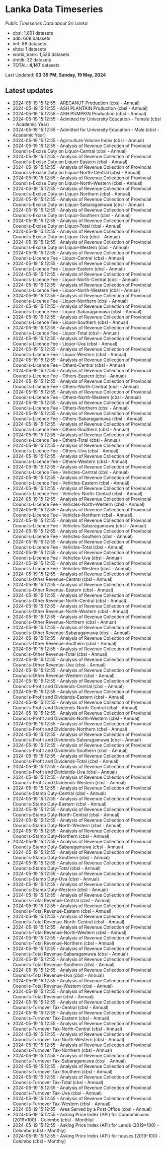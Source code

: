 # Lanka Data Timeseries
*Public Timeseries Data about Sri Lanka*

* cbsl: 1,891 datasets
* adb: 609 datasets
* imf: 88 datasets
* sltda: 1 datasets
* world_bank: 1,526 datasets
* dmtlk: 32 datasets
* TOTAL: **4,147** datasets

Last Updated: **03:35 PM, Sunday, 19 May, 2024**

## Latest updates

* 2024-05-19 15:12:55 - ARECANUT Production (cbsl - Annual)
* 2024-05-19 15:12:55 - ASH PLANTAIN Production (cbsl - Annual)
* 2024-05-19 15:12:55 - ASH PUMPKIN Production (cbsl - Annual)
* 2024-05-19 15:12:55 - Admitted for University Education - Female (cbsl - Academic Year)
* 2024-05-19 15:12:55 - Admitted for University Education - Male (cbsl - Academic Year)
* 2024-05-19 15:12:55 - Agriculture Volume Index (cbsl - Annual)
* 2024-05-19 15:12:55 - Analysis of Revenue Collection of Provincial Councils-Excise Duty on Liquor-Central (cbsl - Annual)
* 2024-05-19 15:12:55 - Analysis of Revenue Collection of Provincial Councils-Excise Duty on Liquor-Eastern (cbsl - Annual)
* 2024-05-19 15:12:55 - Analysis of Revenue Collection of Provincial Councils-Excise Duty on Liquor-North-Central (cbsl - Annual)
* 2024-05-19 15:12:55 - Analysis of Revenue Collection of Provincial Councils-Excise Duty on Liquor-North-Western (cbsl - Annual)
* 2024-05-19 15:12:55 - Analysis of Revenue Collection of Provincial Councils-Excise Duty on Liquor-Northern (cbsl - Annual)
* 2024-05-19 15:12:55 - Analysis of Revenue Collection of Provincial Councils-Excise Duty on Liquor-Sabaragamuwa (cbsl - Annual)
* 2024-05-19 15:12:55 - Analysis of Revenue Collection of Provincial Councils-Excise Duty on Liquor-Southern (cbsl - Annual)
* 2024-05-19 15:12:55 - Analysis of Revenue Collection of Provincial Councils-Excise Duty on Liquor-Total (cbsl - Annual)
* 2024-05-19 15:12:55 - Analysis of Revenue Collection of Provincial Councils-Excise Duty on Liquor-Uva (cbsl - Annual)
* 2024-05-19 15:12:55 - Analysis of Revenue Collection of Provincial Councils-Excise Duty on Liquor-Western (cbsl - Annual)
* 2024-05-19 15:12:55 - Analysis of Revenue Collection of Provincial Councils-Licence Fee - Liquor-Central (cbsl - Annual)
* 2024-05-19 15:12:55 - Analysis of Revenue Collection of Provincial Councils-Licence Fee - Liquor-Eastern (cbsl - Annual)
* 2024-05-19 15:12:55 - Analysis of Revenue Collection of Provincial Councils-Licence Fee - Liquor-North-Central (cbsl - Annual)
* 2024-05-19 15:12:55 - Analysis of Revenue Collection of Provincial Councils-Licence Fee - Liquor-North-Western (cbsl - Annual)
* 2024-05-19 15:12:55 - Analysis of Revenue Collection of Provincial Councils-Licence Fee - Liquor-Northern (cbsl - Annual)
* 2024-05-19 15:12:55 - Analysis of Revenue Collection of Provincial Councils-Licence Fee - Liquor-Sabaragamuwa (cbsl - Annual)
* 2024-05-19 15:12:55 - Analysis of Revenue Collection of Provincial Councils-Licence Fee - Liquor-Southern (cbsl - Annual)
* 2024-05-19 15:12:55 - Analysis of Revenue Collection of Provincial Councils-Licence Fee - Liquor-Total (cbsl - Annual)
* 2024-05-19 15:12:55 - Analysis of Revenue Collection of Provincial Councils-Licence Fee - Liquor-Uva (cbsl - Annual)
* 2024-05-19 15:12:55 - Analysis of Revenue Collection of Provincial Councils-Licence Fee - Liquor-Western (cbsl - Annual)
* 2024-05-19 15:12:55 - Analysis of Revenue Collection of Provincial Councils-Licence Fee - Others-Central (cbsl - Annual)
* 2024-05-19 15:12:55 - Analysis of Revenue Collection of Provincial Councils-Licence Fee - Others-Eastern (cbsl - Annual)
* 2024-05-19 15:12:55 - Analysis of Revenue Collection of Provincial Councils-Licence Fee - Others-North-Central (cbsl - Annual)
* 2024-05-19 15:12:55 - Analysis of Revenue Collection of Provincial Councils-Licence Fee - Others-North-Western (cbsl - Annual)
* 2024-05-19 15:12:55 - Analysis of Revenue Collection of Provincial Councils-Licence Fee - Others-Northern (cbsl - Annual)
* 2024-05-19 15:12:55 - Analysis of Revenue Collection of Provincial Councils-Licence Fee - Others-Sabaragamuwa (cbsl - Annual)
* 2024-05-19 15:12:55 - Analysis of Revenue Collection of Provincial Councils-Licence Fee - Others-Southern (cbsl - Annual)
* 2024-05-19 15:12:55 - Analysis of Revenue Collection of Provincial Councils-Licence Fee - Others-Total (cbsl - Annual)
* 2024-05-19 15:12:55 - Analysis of Revenue Collection of Provincial Councils-Licence Fee - Others-Uva (cbsl - Annual)
* 2024-05-19 15:12:55 - Analysis of Revenue Collection of Provincial Councils-Licence Fee - Others-Western (cbsl - Annual)
* 2024-05-19 15:12:55 - Analysis of Revenue Collection of Provincial Councils-Licence Fee - Vehicles-Central (cbsl - Annual)
* 2024-05-19 15:12:55 - Analysis of Revenue Collection of Provincial Councils-Licence Fee - Vehicles-Eastern (cbsl - Annual)
* 2024-05-19 15:12:55 - Analysis of Revenue Collection of Provincial Councils-Licence Fee - Vehicles-North-Central (cbsl - Annual)
* 2024-05-19 15:12:55 - Analysis of Revenue Collection of Provincial Councils-Licence Fee - Vehicles-North-Western (cbsl - Annual)
* 2024-05-19 15:12:55 - Analysis of Revenue Collection of Provincial Councils-Licence Fee - Vehicles-Northern (cbsl - Annual)
* 2024-05-19 15:12:55 - Analysis of Revenue Collection of Provincial Councils-Licence Fee - Vehicles-Sabaragamuwa (cbsl - Annual)
* 2024-05-19 15:12:55 - Analysis of Revenue Collection of Provincial Councils-Licence Fee - Vehicles-Southern (cbsl - Annual)
* 2024-05-19 15:12:55 - Analysis of Revenue Collection of Provincial Councils-Licence Fee - Vehicles-Total (cbsl - Annual)
* 2024-05-19 15:12:55 - Analysis of Revenue Collection of Provincial Councils-Licence Fee - Vehicles-Uva (cbsl - Annual)
* 2024-05-19 15:12:55 - Analysis of Revenue Collection of Provincial Councils-Licence Fee - Vehicles-Western (cbsl - Annual)
* 2024-05-19 15:12:55 - Analysis of Revenue Collection of Provincial Councils-Other Revenue-Central (cbsl - Annual)
* 2024-05-19 15:12:55 - Analysis of Revenue Collection of Provincial Councils-Other Revenue-Eastern (cbsl - Annual)
* 2024-05-19 15:12:55 - Analysis of Revenue Collection of Provincial Councils-Other Revenue-North-Central (cbsl - Annual)
* 2024-05-19 15:12:55 - Analysis of Revenue Collection of Provincial Councils-Other Revenue-North-Western (cbsl - Annual)
* 2024-05-19 15:12:55 - Analysis of Revenue Collection of Provincial Councils-Other Revenue-Northern (cbsl - Annual)
* 2024-05-19 15:12:55 - Analysis of Revenue Collection of Provincial Councils-Other Revenue-Sabaragamuwa (cbsl - Annual)
* 2024-05-19 15:12:55 - Analysis of Revenue Collection of Provincial Councils-Other Revenue-Southern (cbsl - Annual)
* 2024-05-19 15:12:55 - Analysis of Revenue Collection of Provincial Councils-Other Revenue-Total (cbsl - Annual)
* 2024-05-19 15:12:55 - Analysis of Revenue Collection of Provincial Councils-Other Revenue-Uva (cbsl - Annual)
* 2024-05-19 15:12:55 - Analysis of Revenue Collection of Provincial Councils-Other Revenue-Western (cbsl - Annual)
* 2024-05-19 15:12:55 - Analysis of Revenue Collection of Provincial Councils-Profit and Dividends-Central (cbsl - Annual)
* 2024-05-19 15:12:55 - Analysis of Revenue Collection of Provincial Councils-Profit and Dividends-Eastern (cbsl - Annual)
* 2024-05-19 15:12:55 - Analysis of Revenue Collection of Provincial Councils-Profit and Dividends-North-Central (cbsl - Annual)
* 2024-05-19 15:12:55 - Analysis of Revenue Collection of Provincial Councils-Profit and Dividends-North-Western (cbsl - Annual)
* 2024-05-19 15:12:55 - Analysis of Revenue Collection of Provincial Councils-Profit and Dividends-Northern (cbsl - Annual)
* 2024-05-19 15:12:55 - Analysis of Revenue Collection of Provincial Councils-Profit and Dividends-Sabaragamuwa (cbsl - Annual)
* 2024-05-19 15:12:55 - Analysis of Revenue Collection of Provincial Councils-Profit and Dividends-Southern (cbsl - Annual)
* 2024-05-19 15:12:55 - Analysis of Revenue Collection of Provincial Councils-Profit and Dividends-Total (cbsl - Annual)
* 2024-05-19 15:12:55 - Analysis of Revenue Collection of Provincial Councils-Profit and Dividends-Uva (cbsl - Annual)
* 2024-05-19 15:12:55 - Analysis of Revenue Collection of Provincial Councils-Profit and Dividends-Western (cbsl - Annual)
* 2024-05-19 15:12:55 - Analysis of Revenue Collection of Provincial Councils-Stamp Duty-Central (cbsl - Annual)
* 2024-05-19 15:12:55 - Analysis of Revenue Collection of Provincial Councils-Stamp Duty-Eastern (cbsl - Annual)
* 2024-05-19 15:12:55 - Analysis of Revenue Collection of Provincial Councils-Stamp Duty-North-Central (cbsl - Annual)
* 2024-05-19 15:12:55 - Analysis of Revenue Collection of Provincial Councils-Stamp Duty-North-Western (cbsl - Annual)
* 2024-05-19 15:12:55 - Analysis of Revenue Collection of Provincial Councils-Stamp Duty-Northern (cbsl - Annual)
* 2024-05-19 15:12:55 - Analysis of Revenue Collection of Provincial Councils-Stamp Duty-Sabaragamuwa (cbsl - Annual)
* 2024-05-19 15:12:55 - Analysis of Revenue Collection of Provincial Councils-Stamp Duty-Southern (cbsl - Annual)
* 2024-05-19 15:12:55 - Analysis of Revenue Collection of Provincial Councils-Stamp Duty-Total (cbsl - Annual)
* 2024-05-19 15:12:55 - Analysis of Revenue Collection of Provincial Councils-Stamp Duty-Uva (cbsl - Annual)
* 2024-05-19 15:12:55 - Analysis of Revenue Collection of Provincial Councils-Stamp Duty-Western (cbsl - Annual)
* 2024-05-19 15:12:55 - Analysis of Revenue Collection of Provincial Councils-Total Revenue-Central (cbsl - Annual)
* 2024-05-19 15:12:55 - Analysis of Revenue Collection of Provincial Councils-Total Revenue-Eastern (cbsl - Annual)
* 2024-05-19 15:12:55 - Analysis of Revenue Collection of Provincial Councils-Total Revenue-North-Central (cbsl - Annual)
* 2024-05-19 15:12:55 - Analysis of Revenue Collection of Provincial Councils-Total Revenue-North-Western (cbsl - Annual)
* 2024-05-19 15:12:55 - Analysis of Revenue Collection of Provincial Councils-Total Revenue-Northern (cbsl - Annual)
* 2024-05-19 15:12:55 - Analysis of Revenue Collection of Provincial Councils-Total Revenue-Sabaragamuwa (cbsl - Annual)
* 2024-05-19 15:12:55 - Analysis of Revenue Collection of Provincial Councils-Total Revenue-Southern (cbsl - Annual)
* 2024-05-19 15:12:55 - Analysis of Revenue Collection of Provincial Councils-Total Revenue-Uva (cbsl - Annual)
* 2024-05-19 15:12:55 - Analysis of Revenue Collection of Provincial Councils-Total Revenue-Western (cbsl - Annual)
* 2024-05-19 15:12:55 - Analysis of Revenue Collection of Provincial Councils-Total Revenue (cbsl - Annual)
* 2024-05-19 15:12:55 - Analysis of Revenue Collection of Provincial Councils-Turnover Tax-Central (cbsl - Annual)
* 2024-05-19 15:12:55 - Analysis of Revenue Collection of Provincial Councils-Turnover Tax-Eastern (cbsl - Annual)
* 2024-05-19 15:12:55 - Analysis of Revenue Collection of Provincial Councils-Turnover Tax-North-Central (cbsl - Annual)
* 2024-05-19 15:12:55 - Analysis of Revenue Collection of Provincial Councils-Turnover Tax-North-Western (cbsl - Annual)
* 2024-05-19 15:12:55 - Analysis of Revenue Collection of Provincial Councils-Turnover Tax-Northern (cbsl - Annual)
* 2024-05-19 15:12:55 - Analysis of Revenue Collection of Provincial Councils-Turnover Tax-Sabaragamuwa (cbsl - Annual)
* 2024-05-19 15:12:55 - Analysis of Revenue Collection of Provincial Councils-Turnover Tax-Southern (cbsl - Annual)
* 2024-05-19 15:12:55 - Analysis of Revenue Collection of Provincial Councils-Turnover Tax-Total (cbsl - Annual)
* 2024-05-19 15:12:55 - Analysis of Revenue Collection of Provincial Councils-Turnover Tax-Uva (cbsl - Annual)
* 2024-05-19 15:12:55 - Analysis of Revenue Collection of Provincial Councils-Turnover Tax-Western (cbsl - Annual)
* 2024-05-19 15:12:55 - Area Served by a Post Office (cbsl - Annual)
* 2024-05-19 15:12:55 - Asking Price Index (API) for Condominiums (2019=100) - Colombo (cbsl - Monthly)
* 2024-05-19 15:12:55 - Asking Price Index (API) for Lands (2019=100) - Colombo (cbsl - Monthly)
* 2024-05-19 15:12:55 - Asking Price Index (API) for houses (2019-100) - Colombo (cbsl - Monthly)